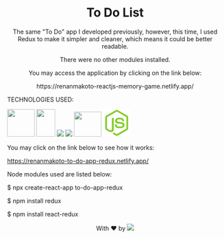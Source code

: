 


<h1 align="center">To Do List</h1>

<p align="center">The same "To Do" app I developed previously, however, this time, I used Redux to make it simpler and cleaner, which means it could be better readable.</p>

<p align="center">There were no other modules installed.</p>

<p align="center">You may access the application by clicking on the link below:</p>

<p align="center">https://renanmakoto-reactjs-memory-game.netlify.app/</p>


TECHNOLOGIES USED:

<a target="_blank" href="https://developer.mozilla.org/en-US/docs/Web/HTML"><img src="https://upload.wikimedia.org/wikipedia/commons/thumb/6/61/HTML5_logo_and_wordmark.svg/2048px-HTML5_logo_and_wordmark.svg.png" style="width: 64px; height: 64px;" /></a>
<a href="https://developer.mozilla.org/en-US/docs/Web/CSS" target="_blank"><img src="https://upload.wikimedia.org/wikipedia/commons/thumb/d/d5/CSS3_logo_and_wordmark.svg/1452px-CSS3_logo_and_wordmark.svg.png" style="width: 44px; height: 64px;" /></a>
<a target="_blank" href="https://developer.mozilla.org/en-US/docs/Web/JavaScript"><img src="https://upload.wikimedia.org/wikipedia/commons/thumb/6/6a/JavaScript-logo.png/64px-JavaScript-logo.png" /></a>
<a href="https://reactjs.org/" target="_blank"><img src="https://upload.wikimedia.org/wikipedia/commons/thumb/a/a7/React-icon.svg/64px-React-icon.svg.png" /></a>
<a href="https://redux.js.org/"><img src="https://raw.githubusercontent.com/reduxjs/redux/master/logo/logo.png" style="width: 64px; height: 58px;" /></a>
<a href="https://nodejs.org/"><img src="https://raw.githubusercontent.com/devicons/devicon/master/icons/nodejs/nodejs-original.svg" style="width: 64px; height: 64px;" /></a>


You may click on the link below to see how it works:

https://renanmakoto-to-do-app-redux.netlify.app/


Node modules used are listed below:

$ npx create-react-app to-do-app-redux

$ npm install redux

$ npm install react-redux

<p align="center">With ❤ by <img src=https://img.shields.io/badge/-dotExtension-black /> <p/>
